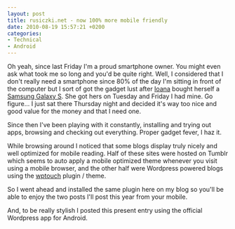 ```yaml
---
layout: post
title: rusiczki.net - now 100% more mobile friendly
date: 2010-08-19 15:57:21 +0200
categories:
- Technical
- Android
---
```

Oh yeah, since last Friday I'm a proud smartphone owner. You might even ask what took me so long and you'd be quite right. Well, I considered that I don't really need a smartphone since 80% of the day I'm sitting in front of the computer but I sort of got the gadget lust after <a href="http://www.flickr.com/ioana">Ioana</a> bought herself a <a href="http://galaxys.samsungmobile.com">Samsung Galaxy S</a>. She got hers on Tuesday and Friday I had mine. Go figure... I just sat there Thursday night and decided it's way too nice and good value for the money and that I need one.

Since then I've been playing with it constantly, installing and trying out apps, browsing and checking out everything. Proper gadget fever, I haz it.

While browsing around I noticed that some blogs display truly nicely and well optimized for mobile reading. Half of these sites were hosted on Tumblr which seems to auto apply a mobile optimized theme whenever you visit using a mobile browser, and the other half were Wordpress powered blogs using the <a href="http://www.wptouch.com/">wptouch</a> plugin / theme.

So I went ahead and installed the same plugin here on my blog so you'll be able to enjoy the two posts I'll post this year from your mobile.

And, to be really stylish I posted this present entry using the official Wordpress app for Android.

